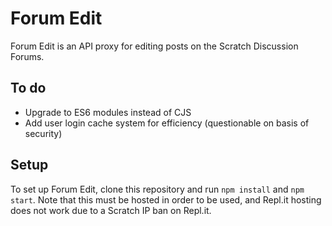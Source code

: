 # Forum Edit

Forum Edit is an API proxy for editing posts on the Scratch Discussion Forums.

## To do
- Upgrade to ES6 modules instead of CJS
- Add user login cache system for efficiency (questionable on basis of security)

## Setup

To set up Forum Edit, clone this repository and run `npm install` and `npm start`. Note that this must be hosted in order to be used, and Repl.it hosting does not work due to a Scratch IP ban on Repl.it.
